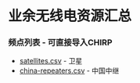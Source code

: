 # 业余无线电资源汇总

### 频点列表 - 可直接导入CHIRP

* [satellites.csv](satellites.csv) - 卫星
* [china-repeaters.csv](china-repeaters.csv) - 中国中继
